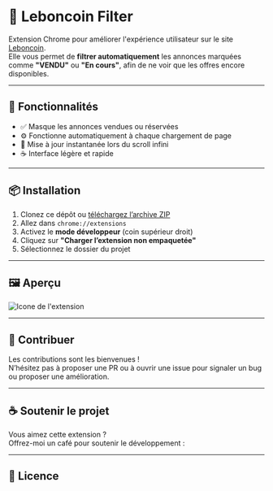# 🧹 Leboncoin Filter

Extension Chrome pour améliorer l'expérience utilisateur sur le site [Leboncoin](https://www.leboncoin.fr).  
Elle vous permet de **filtrer automatiquement** les annonces marquées comme **"VENDU"** ou **"En cours"**, afin de ne voir que les offres encore disponibles.

---

## 🚀 Fonctionnalités

- ✅ Masque les annonces vendues ou réservées
- ⚙️ Fonctionne automatiquement à chaque chargement de page
- 🔁 Mise à jour instantanée lors du scroll infini
- ☕️ Interface légère et rapide

---

## 📦 Installation

1. Clonez ce dépôt ou [téléchargez l’archive ZIP](https://github.com/ton-utilisateur/leboncoin-filter/archive/refs/heads/main.zip)
2. Allez dans `chrome://extensions`
3. Activez le **mode développeur** (coin supérieur droit)
4. Cliquez sur **"Charger l’extension non empaquetée"**
5. Sélectionnez le dossier du projet

---

## 🖼 Aperçu

![Icone de l'extension](./A_flat_digital_vector_illustration_on_a_square_whi.png)

---

## 🤝 Contribuer

Les contributions sont les bienvenues !  
N’hésitez pas à proposer une PR ou à ouvrir une issue pour signaler un bug ou proposer une amélioration.

---

## ☕️ Soutenir le projet

Vous aimez cette extension ?  
Offrez-moi un café pour soutenir le développement :  

---

## 📄 Licence


